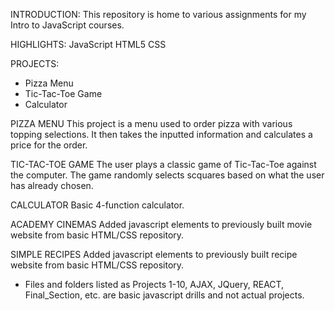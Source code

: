 INTRODUCTION: This repository is home to various assignments for my Intro to JavaScript courses.

HIGHLIGHTS: JavaScript HTML5 CSS

PROJECTS: 
  * Pizza Menu
  * Tic-Tac-Toe Game
  * Calculator

PIZZA MENU
This project is a menu used to order pizza with various topping selections. It then takes the inputted information and calculates a price for the order.

TIC-TAC-TOE GAME
The user plays a classic game of Tic-Tac-Toe against the computer. The game randomly selects scquares based on what the user has already chosen. 

CALCULATOR
Basic 4-function calculator.

ACADEMY CINEMAS
Added javascript elements to previously built movie website from basic HTML/CSS repository.

SIMPLE RECIPES
Added javascript elements to previously built recipe website from basic HTML/CSS repository.


* Files and folders listed as Projects 1-10, AJAX, JQuery, REACT, Final_Section, etc. are basic javascript drills and not actual projects. 
  
